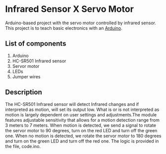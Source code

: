 # Infrared Sensor X Servo Motor
Arduino-based project with the servo motor controlled by infrared sensor. This project is to teach basic electronics with an [Arduino](https://www.arduino.cc/).

## List of components
1. Arduino
2. HC-SR501 Infrared sensor
3. Servor motor
4. LEDs
5. Jumper wires

## Description
The HC-SR501 Infrared sensor will detect Infrared changes and if interpreted as motion, will set its output low. What is or is not interpreted as motion is largely dependent on user settings and adjustments.The module features adjustable sensitivity that allows for a motion detection range from 3 meters to 7 meters. When motion is detected, we send a signal to rotate the servor motor to 90 degrees, turn on the red LED and turn off the green one. When no motion is detected, we rotate the servor motor to 180 degrees and turn on the green LED and turn off the red one. The logic is provided in the file, code.ino. 


